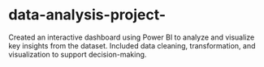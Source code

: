 # data-analysis-project-
Created an interactive dashboard using Power BI to analyze and visualize key insights from the dataset. Included data cleaning, transformation, and visualization to support decision-making.
